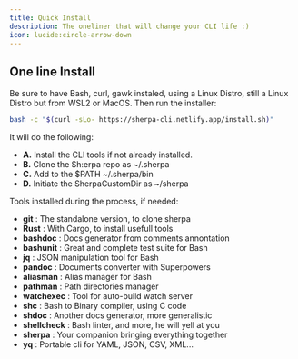 ```yaml
---
title: Quick Install
description: The oneliner that will change your CLI life :)
icon: lucide:circle-arrow-down
---
```


## One line Install

Be sure to have Bash, curl, gawk instaled, using a Linux Distro, still a Linux Distro but from WSL2 or MacOS. Then run the installer:

```bash
bash -c "$(curl -sLo- https://sherpa-cli.netlify.app/install.sh)"
```

It will do the following:

* **A.** Install the CLI tools if not already installed.
* **B.** Clone the Sh:erpa repo as ~/.sherpa
* **C.** Add to the $PATH ~/.sherpa/bin
* **D.** Initiate the SherpaCustomDir as ~/sherpa

Tools installed during the process, if needed:

*  **git** : The standalone version, to clone sherpa
*  **Rust** : With Cargo, to install usefull tools
*  **bashdoc** : Docs generator from comments annontation
*  **bashunit** : Great and complete test suite for Bash
*  **jq** : JSON manipulation tool for Bash
*  **pandoc** : Documents converter with Superpowers
*  **aliasman** : Alias manager for Bash
*  **pathman** : Path directories manager
*  **watchexec** : Tool for auto-build watch server
*  **shc** : Bash to Binary compiler, using C code
*  **shdoc** : Another docs generator, more generalistic
*  **shellcheck** : Bash linter, and more, he will yell at you
*  **sherpa** : Your companion bringing everything together
*  **yq** : Portable cli for YAML, JSON, CSV, XML...



